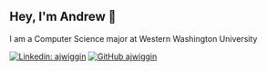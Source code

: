 <h2>Hey, I'm Andrew 👋</h2>
<p>I am a Computer Science major at Western Washington University</p>

[![Linkedin: ajwiggin](https://img.shields.io/badge/-ajwiggin-blue?style=flat-square&logo=Linkedin&logoColor=white&link=https://www.linkedin.com/in/ajwiggin/)](https://www.linkedin.com/in/ajwiggin/)
[![GitHub ajwiggin](https://img.shields.io/github/followers/ajwiggin?label=follow&style=social)](https://github.com/ajwiggin)

<!--

-->

<!--
**ajwiggin/ajwiggin** is a ✨ _special_ ✨ repository because its `README.md` (this file) appears on your GitHub profile.

Here are some ideas to get you started:

- 🔭 I’m currently working on ...
- 🌱 I’m currently learning ...
- 👯 I’m looking to collaborate on ...
- 🤔 I’m looking for help with ...
- 💬 Ask me about ...
- 📫 How to reach me: ...
- 😄 Pronouns: ...
- ⚡ Fun fact: ...
-->
